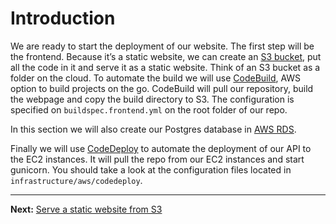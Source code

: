 # Introduction

We are ready to start the deployment of our website.
The first step will be the frontend. Because it’s a static website, we can create an [S3 bucket](http://docs.aws.amazon.com/AmazonS3/latest/dev/UsingBucket.html), put all the code in it and serve it as a static website. Think of an S3 bucket as a folder on the cloud.
To automate the build we will use [CodeBuild](https://aws.amazon.com/codebuild/), AWS option to build projects on the go.
CodeBuild will pull our repository, build the webpage and copy the build directory to S3. The configuration is specified on `buildspec.frontend.yml` on the root folder of our repo.

In this section we will also create our Postgres database in [AWS RDS](http://docs.aws.amazon.com/AmazonRDS/latest/UserGuide/Welcome.html).

Finally we will use [CodeDeploy](http://docs.aws.amazon.com/codedeploy/latest/userguide/welcome.html) to automate the deployment of our API to the EC2 instances. It will pull the repo from our EC2 instances and start gunicorn. You should take a look at the configuration files located in `infrastructure/aws/codedeploy`.

---

**Next:** [Serve a static website from S3](/workshop/s3-web-ec2-api-rds/01-serve-website-from-s3.md)